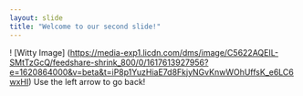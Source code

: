 ```yaml
---
layout: slide
title: "Welcome to our second slide!"
---
```

! [Witty Image]
(https://media-exp1.licdn.com/dms/image/C5622AQEIL-SMtTzGcQ/feedshare-shrink_800/0/1617613927956?e=1620864000&v=beta&t=iP8p1YuzHiaE7d8FkjyNGvKnwWOhUffsK_e6LC6wxHI)
Use the left arrow to go back!
